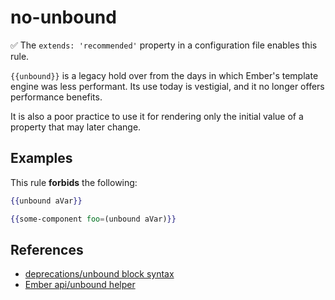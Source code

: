 # no-unbound

✅ The `extends: 'recommended'` property in a configuration file enables this rule.

`{{unbound}}` is a legacy hold over from the days in which Ember's template engine was less performant. Its use today
is vestigial, and it no longer offers performance benefits.

It is also a poor practice to use it for rendering only the initial value of a property that may later change.

## Examples

This rule **forbids** the following:

```hbs
{{unbound aVar}}
```

```hbs
{{some-component foo=(unbound aVar)}}
```

## References

* [deprecations/unbound block syntax](https://deprecations.emberjs.com/v1.x/#toc_block-and-multi-argument-unbound-helper)
* [Ember api/unbound helper](https://api.emberjs.com/ember/release/classes/Ember.Templates.helpers/methods/each?anchor=unbound)
